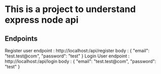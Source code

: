 # This is a project to understand express node api

## Endpoints
Register user endpoint :
     http://localhost:<port>/api/register
     body :
         {
             "email": "test.test@com",
              "password": "test"
         }
Login User endpoint :         
     http://localhost:<port>/api/login
     body :
         {
             "email": "test.test@com",
              "password": "test"
         }